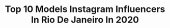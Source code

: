 ---
title: Top 10 Models Instagram Influencers In Rio De Janeiro In 2020
description: >-
  Find top models Instagram influencers in Rio De Janeiro in 2020. Most popular hashtags: #model #quarentena #modelo #tbt.
platform: Instagram
profiles:
  - username: "ttaismoraes"
    fullname: >-
      Taís
    location: "Brazil"
    followers: 276953
    engagement: 887
    commentsToLikes: 0.010555
    id: ck5c88vj38zsk0i11c4tjpoki
    verified: false
    hashtags: "#modelomorena, #calmaria, #crossfitgirls, #lookoftheday"
  - username: "danimaced0"
    fullname: >-
      Danielle Macedo
    location: "Brazil"
    followers: 2391
    engagement: 978
    commentsToLikes: 0.042458
    id: ck14lj6b7uyb20i199di0ktxw
    verified: false
    hashtags: ""
  - username: "itthais"
    fullname: >-
      Thais Fidelis♀| Modelo
    location: "Brazil"
    followers: 11057
    engagement: 719
    commentsToLikes: 0.043352
    id: ck0uc61mcg62c0i19cjosg3t2
    verified: false
    hashtags: "#publi, #pumpupthevolume, #ficaatenta, #beauty"
  - username: "annedepaula_"
    fullname: >-
      ANNE DE PAULA
    location: "Brazil"
    followers: 253112
    engagement: 523
    commentsToLikes: 0.007721
    id: ck0u20ykbyilk0i19ovfzm732
    verified: true
    hashtags: "#littlesantaklaus, #year4, #siswim2020, #25"
  - username: "janacoosta"
    fullname: >-
      J A N A I N A   R A M O S
    location: "Brazil"
    followers: 23848
    engagement: 719
    commentsToLikes: 0.526780
    id: ck5c8l8729q0q0i11b3bcwi8c
    verified: false
    hashtags: "#parcerias, #inspiracao, #emcasa, #influencerdigital"
  - username: "mille_simoes"
    fullname: >-
      J A M I L L E  S I M Õ E S
    location: "Brazil"
    followers: 17007
    engagement: 710
    commentsToLikes: 0.058615
    id: ck5c9emnqbalq0i113vr1tn86
    verified: false
    hashtags: "#makie, #barradatijuca, #viladapenha, #buque"
  - username: "tin_beca"
    fullname: >-
      M̸a̸r̸t̸ín̸ 🐯🏳️‍🌈
    location: "Brazil"
    followers: 50742
    engagement: 892
    commentsToLikes: 0.029842
    id: ck6u96c1tvr7o0j71gqt9ywaq
    verified: false
    hashtags: "#coffee, #workout, #hunk, #moschino"
  - username: "eucarolzanella"
    fullname: >-
      🌜Carol Zanella🌛
    location: "Brazil"
    followers: 23708
    engagement: 266
    commentsToLikes: 0.081663
    id: ck6u6wihfi4dj0j717b4gd0pw
    verified: false
    hashtags: "#eyes, #actresses, #beautymakeup, #mood"
  - username: "patrick_marinho"
    fullname: >-
      Patrick Marinho
    location: "Brazil"
    followers: 77092
    engagement: 299
    commentsToLikes: 0.022476
    id: ck15pi7lay0bh0i19rfzu779s
    verified: false
    hashtags: "#tourist, #brazil, #originalafterparty, #originalbeachclub"
  - username: "sahwx"
    fullname: >-
      𝒔𝒂𝒓𝒂𝒉 𝒈𝒖𝒆𝒅𝒆𝒔 🦋
    location: "Brazil"
    followers: 3375
    engagement: 1930
    commentsToLikes: 0.044242
    id: ck6u7gvexlfuy0j71fjm8s8y5
    verified: false
    hashtags: "#modelo, #vscofilter, #lovesession, #tortasalgadas"
---